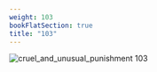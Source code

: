 ```yaml
---
weight: 103
bookFlatSection: true
title: "103"
---
```


![cruel_and_unusual_punishment 103 ](../../jpg/cup_103.jpg)


